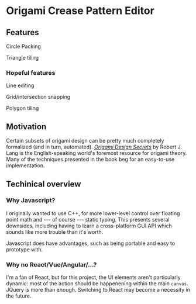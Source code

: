 # Origami Crease Pattern Editor

## Features

Circle Packing

Triangle tiling

### Hopeful features

Line editing

Grid/intersection snapping

Polygon tiling

## Motivation

Certain subsets of origami design can be pretty much completely formalized (and in turn, automated). _[Origami Design Secrets](https://www.amazon.com/Origami-Design-Secrets-Mathematical-Methods/dp/1568814364)_ by Robert J. Lang is the English-speaking world's foremost resource for origami theory. Many of the techniques presented in the book beg for an easy-to-use implementation.

## Techinical overview

### Why Javascript?

I originally wanted to use C++, for more lower-level control over floating point math and --- of course --- static typing. This presents several downsides, including having to learn a cross-platform GUI API which sounds like more trouble than it's worth.

Javascript does have advantages, such as being portable and easy to prototype with.

### Why no React/Vue/Angular/...?

I'm a fan of React, but for this project, the UI elements aren't particularly dynamic: most of the action should be happenening within the main `canvas`. JQuery is more than enough. Switching to React may become a necessity in the future.
